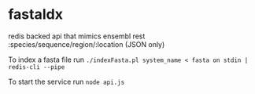# fastaIdx
redis backed api that mimics ensembl rest :species/sequence/region/:location (JSON only)

To index a fasta file run `./indexFasta.pl system_name < fasta on stdin | redis-cli --pipe`

To start the service run `node api.js`